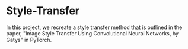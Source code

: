 # Style-Transfer
In this project, we recreate a style transfer method that is outlined in the paper, "Image Style Transfer Using Convolutional Neural Networks, by Gatys" in PyTorch.
